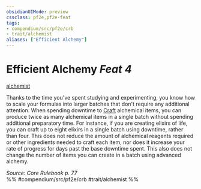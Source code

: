```yaml
---
obsidianUIMode: preview
cssclass: pf2e,pf2e-feat
tags:
- compendium/src/pf2e/crb
- trait/alchemist
aliases: ["Efficient Alchemy"]
---
```

# Efficient Alchemy  *Feat 4*  
[alchemist](/rules/traits/alchemist.md)  


Thanks to the time you've spent studying and experimenting, you know how to scale your formulas into larger batches that don't require any additional attention. When spending downtime to [Craft](/rules/actions/craft.md) alchemical items, you can produce twice as many alchemical items in a single batch without spending additional preparatory time. For instance, if you are creating elixirs of life, you can craft up to eight elixirs in a single batch using downtime, rather than four. This does not reduce the amount of alchemical reagents required or other ingredients needed to craft each item, nor does it increase your rate of progress for days past the base downtime spent. This also does not change the number of items you can create in a batch using advanced alchemy.

*Source: Core Rulebook p. 77*  
%% #compendium/src/pf2e/crb #trait/alchemist %%